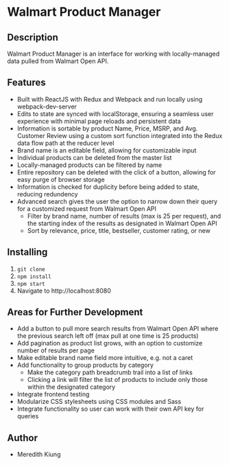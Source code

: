 # Walmart Product Manager

## Description
Walmart Product Manager is an interface for working with locally-managed data pulled from Walmart Open API.

## Features
* Built with ReactJS with Redux and Webpack and run locally using webpack-dev-server
* Edits to state are synced with localStorage, ensuring a seamless user experience with minimal page reloads and persistent data
* Information is sortable by product Name, Price, MSRP, and Avg. Customer Review using a custom sort function integrated into the Redux data flow path at the reducer level
* Brand name is an editable field, allowing for customizable input
* Individual products can be deleted from the master list
* Locally-managed products can be filtered by name
* Entire repository can be deleted with the click of a button, allowing for easy purge of browser storage
* Information is checked for duplicity before being added to state, reducing redundency
* Advanced search gives the user the option to narrow down their query for a customized request from Walmart Open API
  * Filter by brand name, number of results (max is 25 per request), and the starting index of the results as designated in Walmart Open API
  * Sort by relevance, price, title, bestseller, customer rating, or new

## Installing
1. `git clone`
1. `npm install`
1. `npm start`
1. Navigate to http://localhost:8080

## Areas for Further Development
* Add a button to pull more search results from Walmart Open API where the previous search left off (max pull at one time is 25 products)
* Add pagination as product list grows, with an option to customize number of results per page
* Make editable brand name field more intuitive, e.g. not a caret
* Add functionality to group products by category
  * Make the category path breadcrumb trail into a list of links
  * Clicking a link will filter the list of products to include only those within the designated category
* Integrate frontend testing
* Modularize CSS stylesheets using CSS modules and Sass
* Integrate functionality so user can work with their own API key for queries

## Author
* Meredith Kiung
